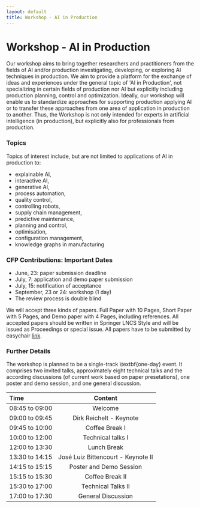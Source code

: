 ```yaml
---
layout: default
title: Workshop - AI in Production
---
```


# Workshop - AI in Production

Our workshop aims to bring together researchers and practitioners from the fields of AI and/or production investigating, developing, or exploring AI techniques in production. We aim to provide a platform for the exchange of ideas and experiences under the general topic of 'AI in Production', not specializing in certain fields of production nor AI but explicitly including production planning, control and optimization. Ideally, our workshop will enable us to standardize approaches for supporting production applying AI or to transfer these approaches from one area of application in production to another. Thus, the Workshop is not only intended for experts in artificial intelligence (in production), but explicitly also for professionals from production.

### Topics

Topics of interest include, but are not limited to applications of AI in production to:
- explainable AI,
- interactive AI, 
- generative AI,
- process automation,
- quality control,
- controlling robots,
- supply chain management,
- predictive maintenance,
- planning and control,
- optimisation,
- configuration management,
- knowledge graphs in manufacturing

### CFP Contributions: Important Dates

- June, 23: paper submission deadline
- July, 7: application and demo paper submission
- July, 15: notification of acceptance
- September, 23 or 24: workshop (1 day)
- The review process is double blind


We will accept three kinds of papers. Full Paper with 10 Pages, Short Paper with 5 Pages, and Demo paper with 4 Pages, including references. All accepted papers should be written in Springer LNCS Style and will be issued as Proceedings or special issue. All papers have to be submitted by easychair [link](https://easychair.org/conferences/?conf=ki2024).

### Further Details

The workshop is planned to be  a single-track \textbf{one-day} event. It comprises two invited talks, approximately eight technical talks and the according discussions (of current work based on paper presetations), one poster and demo session, and one general discussion.

| Time         | Content         |
| :----------- | :--------------: |
| 08:45 to 09:00 | Welcome |
| 09:00 to 09:45 | Dirk Reichelt - Keynote |
| 09:45 to 10:00 | Coffee Break I |
| 10:00 to 12:00 | Technical talks I |
| 12:00 to 13:30 | Lunch Break |
| 13:30 to 14:15 | José Luiz Bittencourt - Keynote II |
| 14:15 to 15:15 | Poster and Demo Session |
| 15:15 to 15:30 | Coffee Break II |
| 15:30 to 17:00 | Technical Talks II |
| 17:00 to 17:30 | General Discussion |